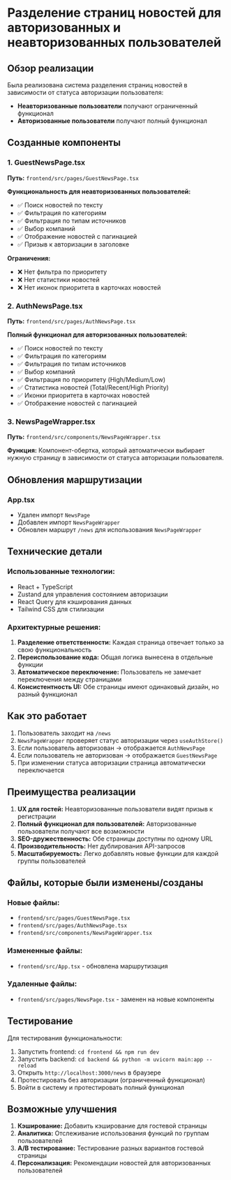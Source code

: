 # Разделение страниц новостей для авторизованных и неавторизованных пользователей

## Обзор реализации

Была реализована система разделения страниц новостей в зависимости от статуса авторизации пользователя:

- **Неавторизованные пользователи** получают ограниченный функционал
- **Авторизованные пользователи** получают полный функционал

## Созданные компоненты

### 1. GuestNewsPage.tsx
**Путь:** `frontend/src/pages/GuestNewsPage.tsx`

**Функциональность для неавторизованных пользователей:**
- ✅ Поиск новостей по тексту
- ✅ Фильтрация по категориям
- ✅ Фильтрация по типам источников
- ✅ Выбор компаний
- ✅ Отображение новостей с пагинацией
- ✅ Призыв к авторизации в заголовке

**Ограничения:**
- ❌ Нет фильтра по приоритету
- ❌ Нет статистики новостей
- ❌ Нет иконок приоритета в карточках новостей

### 2. AuthNewsPage.tsx
**Путь:** `frontend/src/pages/AuthNewsPage.tsx`

**Полный функционал для авторизованных пользователей:**
- ✅ Поиск новостей по тексту
- ✅ Фильтрация по категориям
- ✅ Фильтрация по типам источников
- ✅ Выбор компаний
- ✅ Фильтрация по приоритету (High/Medium/Low)
- ✅ Статистика новостей (Total/Recent/High Priority)
- ✅ Иконки приоритета в карточках новостей
- ✅ Отображение новостей с пагинацией

### 3. NewsPageWrapper.tsx
**Путь:** `frontend/src/components/NewsPageWrapper.tsx`

**Функция:** Компонент-обертка, который автоматически выбирает нужную страницу в зависимости от статуса авторизации пользователя.

## Обновления маршрутизации

### App.tsx
- Удален импорт `NewsPage`
- Добавлен импорт `NewsPageWrapper`
- Обновлен маршрут `/news` для использования `NewsPageWrapper`

## Технические детали

### Использованные технологии:
- React + TypeScript
- Zustand для управления состоянием авторизации
- React Query для кэширования данных
- Tailwind CSS для стилизации

### Архитектурные решения:
1. **Разделение ответственности:** Каждая страница отвечает только за свою функциональность
2. **Переиспользование кода:** Общая логика вынесена в отдельные функции
3. **Автоматическое переключение:** Пользователь не замечает переключения между страницами
4. **Консистентность UI:** Обе страницы имеют одинаковый дизайн, но разный функционал

## Как это работает

1. Пользователь заходит на `/news`
2. `NewsPageWrapper` проверяет статус авторизации через `useAuthStore()`
3. Если пользователь авторизован → отображается `AuthNewsPage`
4. Если пользователь не авторизован → отображается `GuestNewsPage`
5. При изменении статуса авторизации страница автоматически переключается

## Преимущества реализации

1. **UX для гостей:** Неавторизованные пользователи видят призыв к регистрации
2. **Полный функционал для пользователей:** Авторизованные пользователи получают все возможности
3. **SEO-дружественность:** Обе страницы доступны по одному URL
4. **Производительность:** Нет дублирования API-запросов
5. **Масштабируемость:** Легко добавлять новые функции для каждой группы пользователей

## Файлы, которые были изменены/созданы

### Новые файлы:
- `frontend/src/pages/GuestNewsPage.tsx`
- `frontend/src/pages/AuthNewsPage.tsx`
- `frontend/src/components/NewsPageWrapper.tsx`

### Измененные файлы:
- `frontend/src/App.tsx` - обновлена маршрутизация

### Удаленные файлы:
- `frontend/src/pages/NewsPage.tsx` - заменен на новые компоненты

## Тестирование

Для тестирования функциональности:

1. Запустить frontend: `cd frontend && npm run dev`
2. Запустить backend: `cd backend && python -m uvicorn main:app --reload`
3. Открыть `http://localhost:3000/news` в браузере
4. Протестировать без авторизации (ограниченный функционал)
5. Войти в систему и протестировать полный функционал

## Возможные улучшения

1. **Кэширование:** Добавить кэширование для гостевой страницы
2. **Аналитика:** Отслеживание использования функций по группам пользователей
3. **A/B тестирование:** Тестирование разных вариантов гостевой страницы
4. **Персонализация:** Рекомендации новостей для авторизованных пользователей
